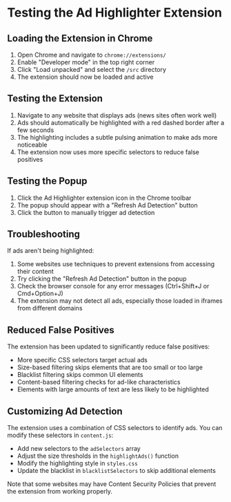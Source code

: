 # Testing the Ad Highlighter Extension

## Loading the Extension in Chrome

1. Open Chrome and navigate to `chrome://extensions/`
2. Enable "Developer mode" in the top right corner
3. Click "Load unpacked" and select the `/src` directory
4. The extension should now be loaded and active

## Testing the Extension

1. Navigate to any website that displays ads (news sites often work well)
2. Ads should automatically be highlighted with a red dashed border after a few seconds
3. The highlighting includes a subtle pulsing animation to make ads more noticeable
4. The extension now uses more specific selectors to reduce false positives

## Testing the Popup

1. Click the Ad Highlighter extension icon in the Chrome toolbar
2. The popup should appear with a "Refresh Ad Detection" button
3. Click the button to manually trigger ad detection

## Troubleshooting

If ads aren't being highlighted:

1. Some websites use techniques to prevent extensions from accessing their content
2. Try clicking the "Refresh Ad Detection" button in the popup
3. Check the browser console for any error messages (Ctrl+Shift+J or Cmd+Option+J)
4. The extension may not detect all ads, especially those loaded in iframes from different domains

## Reduced False Positives

The extension has been updated to significantly reduce false positives:
- More specific CSS selectors target actual ads
- Size-based filtering skips elements that are too small or too large
- Blacklist filtering skips common UI elements
- Content-based filtering checks for ad-like characteristics
- Elements with large amounts of text are less likely to be highlighted

## Customizing Ad Detection

The extension uses a combination of CSS selectors to identify ads. You can modify these selectors in `content.js`:

- Add new selectors to the `adSelectors` array
- Adjust the size thresholds in the `highlightAds()` function
- Modify the highlighting style in `styles.css`
- Update the blacklist in `blacklistSelectors` to skip additional elements

Note that some websites may have Content Security Policies that prevent the extension from working properly.